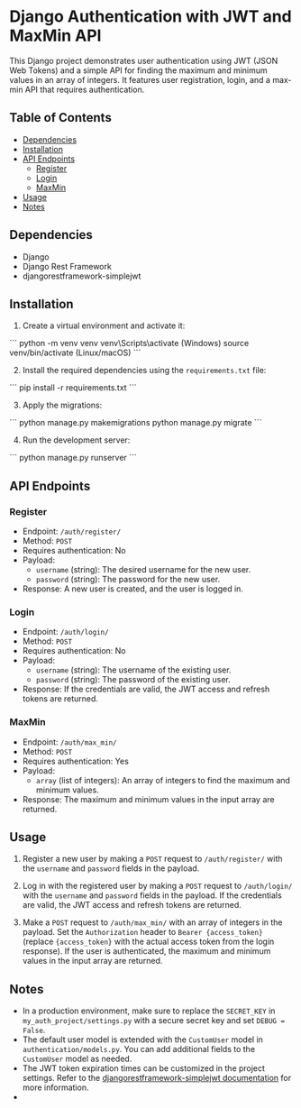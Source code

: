 # Django Authentication with JWT and MaxMin API

This Django project demonstrates user authentication using JWT (JSON Web Tokens) and a simple API for finding the maximum and minimum values in an array of integers. It features user registration, login, and a max-min API that requires authentication.

## Table of Contents
- [Dependencies](#dependencies)
- [Installation](#installation)
- [API Endpoints](#api-endpoints)
    - [Register](#register)
    - [Login](#login)
    - [MaxMin](#maxmin)
- [Usage](#usage)
- [Notes](#notes)

## Dependencies

- Django
- Django Rest Framework
- djangorestframework-simplejwt

## Installation

1. Create a virtual environment and activate it:

\`\`\`
python -m venv venv
venv\Scripts\activate (Windows)
source venv/bin/activate (Linux/macOS)
\`\`\`

2. Install the required dependencies using the `requirements.txt` file:

\`\`\`
pip install -r requirements.txt
\`\`\`

3. Apply the migrations:

\`\`\`
python manage.py makemigrations
python manage.py migrate
\`\`\`

4. Run the development server:

\`\`\`
python manage.py runserver
\`\`\`

## API Endpoints

### Register

- Endpoint: `/auth/register/`
- Method: `POST`
- Requires authentication: No
- Payload:
    - `username` (string): The desired username for the new user.
    - `password` (string): The password for the new user.
- Response: A new user is created, and the user is logged in.

### Login

- Endpoint: `/auth/login/`
- Method: `POST`
- Requires authentication: No
- Payload:
    - `username` (string): The username of the existing user.
    - `password` (string): The password of the existing user.
- Response: If the credentials are valid, the JWT access and refresh tokens are returned.

### MaxMin

- Endpoint: `/auth/max_min/`
- Method: `POST`
- Requires authentication: Yes
- Payload:
    - `array` (list of integers): An array of integers to find the maximum and minimum values.
- Response: The maximum and minimum values in the input array are returned.

## Usage

1. Register a new user by making a `POST` request to `/auth/register/` with the `username` and `password` fields in the payload.

2. Log in with the registered user by making a `POST` request to `/auth/login/` with the `username` and `password` fields in the payload. If the credentials are valid, the JWT access and refresh tokens are returned.

3. Make a `POST` request to `/auth/max_min/` with an array of integers in the payload. Set the `Authorization` header to `Bearer {access_token}` (replace `{access_token}` with the actual access token from the login response). If the user is authenticated, the maximum and minimum values in the input array are returned.

## Notes

- In a production environment, make sure to replace the `SECRET_KEY` in `my_auth_project/settings.py` with a secure secret key and set `DEBUG = False`.
- The default user model is extended with the `CustomUser` model in `authentication/models.py`. You can add additional fields to the `CustomUser` model as needed.
- The JWT token expiration times can be customized in the project settings. Refer to the [djangorestframework-simplejwt documentation](https://django-rest-framework-simplejwt.readthedocs.io/en/latest/settings.html) for more information.
-
